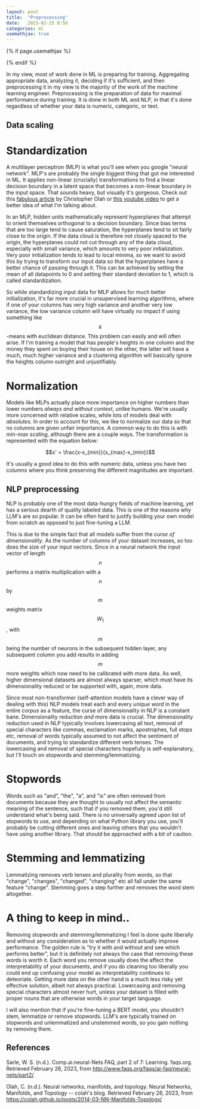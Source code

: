 ```yaml
---
layout: post
title:  "Preprocessing"
date:   2023-02-25 8:58
categories: ml
usemathjax: true
---
```


<!-- for mathjax support -->
{% if page.usemathjax %}
  <script type="text/x-mathjax-config">
    MathJax.Hub.Config({
    TeX: { equationNumbers: { autoNumber: "AMS" } }
    });
  </script>
  <script type="text/javascript" async src="https://cdn.mathjax.org/mathjax/latest/MathJax.js?config=TeX-AMS-MML_HTMLorMML"></script>
{% endif %}


In my view, most of work done in ML is preparing for training. Aggregating appropriate data, analyzing it, deciding if it's sufficient, and then preprocessing it in my view is the majority of the work of the machine learning engineer. Preprocessing is the preparation of data for maximal performance during training. It is done in both ML and NLP, in that it's done regardless of whether your data is numeric, categoric, or text. 

## Data scaling
# Standardization
A multilayer perceptron (MLP) is what you'll see when you google "neural network". MLP's are probably the single biggest thing that got me interested in ML. It applies non-linear (crucially) transformations to find a linear decision boundary in a latent space that becomes a non-linear boundary in the input space. That sounds heavy, but visually it's gorgeous. Check out this [fabulous article](https://colah.github.io/posts/2014-03-NN-Manifolds-Topology/) by Christopher Olah or [this youtube video](https://www.youtube.com/watch?v=k-Ann9GIbP4) to get a better idea of what I'm talking about. 

In an MLP, hidden units mathematically represent hyperplanes that attempt to orient themselves orthogonal to a decision boundary. Since bias terms that are too large tend to cause saturation, the hyperplanes tend to sit fairly close to the origin. If the data cloud is therefore not closely spaced to the origin, the hyperplanes could not cut through any of the data cloud, especially with small variance, which amounts to very poor initialization. Very poor initialization tends to lead to local minima, so we want to avoid this by trying to transform our input data so that the hyperplanes have a better chance of passing through it. This can be achieved by setting the mean of all datapoints to 0 and setting their standard deviation to 1, which is called standardization.

So while standardizing input data for MLP allows for much better initialization, it's far more crucial in unsupervised learning algorithms, where if one of your columns has very high variance and another very low variance, the low variance column will have virtually no impact if using something like $$k$$-means with euclidean distance. This problem can easily and will often arise. If I'm training a model that has people's heights in one column and the money they spent on buying their house on the other, the latter will have a much, much higher variance and a clustering algorithm will basically ignore the heights column outright and unjustifiably. 

# Normalization
Models like MLPs actually place more importance on higher numbers than lower numbers *always and without context*, unlike humans. We're usually more concerned with relative scales, while lots of models deal with *absolutes*. In order to account for this, we like to normalize our data so that no columns are given unfair importance. A common way to do this is with *min-max scaling*, although there are a couple ways. The transformation is represented with the equation below:

$$x' = \frac{x-x_{min}}{x_{max}-x_{min}}$$

It's usually a good idea to do this with numeric data, unless you have two columns where you think preserving the different magnitudes are important. 

## NLP preprocessing
NLP is probably one of the most data-hungry fields of machine learning, yet has a serious dearth of quality labeled data. This is one of the reasons why LLM's are so popular. It can be often hard to justify building your own model from scratch as opposed to just fine-tuning a LLM. 

This is due to the simple fact that all models suffer from the *curse of dimensionality*. As the number of columns of your dataset increases, so too does the size of your input vectors. Since in a neural network the input vector of length $$n$$ performs a matrix multiplication with a $$n$$ by $$m$$ weights matrix $$W_1$$, with $$m$$ being the number of neurons in the subsequent hidden layer, any subsequent column you add results in adding $$m$$ more weights which now need to be calibrated with more data. As well, higher dimensional datasets are almost always sparser, which must have its dimensionality reduced or be supported with, again, more data. 

Since most non-transformer (self-attention models have a clever way of dealing with this) NLP models treat each and every *unique word* in the entire *corpus* as a feature, the curse of dimensionality in NLP is a constant bane. Dimensionality reduction *and* more data is crucial. The dimensionality reduction used in NLP typically involves lowercasing all text, removal of special characters like commas, exclamation marks, apostrophes, full stops etc, removal of words typically assumed to not affect the sentiment of documents, and trying to standardize different verb tenses. The lowercasing and removal of special characters hopefully is self-explanatory, but I'll touch on stopwords and stemming/lemmatizing. 

# Stopwords
Words such as "and", "the", "a", and "is" are often removed from documents because they are thought to usually not affect the semantic meaning of the sentence, such that if you removed them, you'd still understand what's being said. There is no universally agreed upon list of stopwords to use, and depending on what Python library you use, you'll probably be cutting different ones and leaving others that you wouldn't have using another library. That should be approached with a bit of caution.

# Stemming and lemmatizing
Lemmatizing removes verb tenses and plurality from words, so that "change", "changes", "changed", "changing" etc all fall under the same feature "change". Stemming goes a step further and removes the word stem altogether.

# A thing to keep in mind..
Removing stopwords and stemming/lemmatizing I feel is done quite liberally and without any consideration as to whether it would actually improve performance. The golden rule is "try it with and without and see which performs better", but it is definitely not always the case that removing these words is worth it. Each word you remove usually does the affect the interpretability of your documents, and if you do cleaning too liberally you could end up confusing your model as interpretability continues to deteoriate. Getting more data on the other hand is a much less risky yet effective solution, albeit not always practical. Lowercasing and removing special characters almost never hurt, unless your dataset is filled with proper nouns that are otherwise words in your target language. 

I will also mention that if you're fine-tuning a BERT model, you shouldn't stem, lemmatize or remove stopwords. LLM's are typically trained on stopwords and unlemmatized and unstemmed words, so you gain nothing by removing them. 

## References

Sarle, W. S. (n.d.). Comp.ai.neural-Nets FAQ, part 2 of 7: Learning. faqs.org. Retrieved February 26, 2023, from http://www.faqs.org/faqs/ai-faq/neural-nets/part2/ 

Olah, C. (n.d.). Neural networks, manifolds, and topology. Neural Networks, Manifolds, and Topology -- colah's blog. Retrieved February 26, 2023, from https://colah.github.io/posts/2014-03-NN-Manifolds-Topology/ 